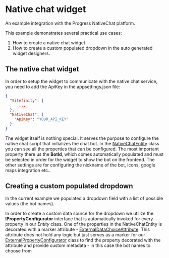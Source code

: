 # Native chat widget
An example integration with the Progress NativeChat platform.

This example demonstrates several practical use cases:
1. How to create a native chat widget
2. How to create a custom populated dropdown in the auto generated widget designers.

## The native chat widget

In order to setup the widget to communicate with the native chat service, you need to add the ApiKey in the appsettings.json file:

``` json
{
  "Sitefinity": {
      ...
  },
  "NativeChat": {
    "ApiKey": "YOUR_API_KEY"
  }
}
```

The widget itself is nothing special. It serves the purpose to configure the native chat script that initializes the chat bot. In the [NativeChatEntity](./Entities/NativeChat/NativeChatEntity.cs) class you can see all the properties that can be configured. The most important property there us the **BotId**, which comes automatically populated and must be selected in order for the widget to show the bot on the frontend. The other settings are for configuring the nickname of the bot, icons, google maps integration etc..

## Creating a custom populated dropdown

In the current example we populated a dropdown field with a list of possible values (the bot names).

In order to create a custom data source for the dropdown we utilize the **IPropertyConfigurator** interface that is automatically invoked for every property in our *Entity* class. One of the properties in the NativeChatEntity is decorated with a marker attribute - [ExternalDataChoiceAttribute](./Attributes/ExternalDataChoiceAttribute.cs). This attribute does not hold any logic but just serves as a marker for our [ExternalPropertyConfigurator](./Attributes/ExternalPropertyConfigurator.cs) class to find the property decorated with the attribute and provide custom metadata - in this case the bot names to choose from
